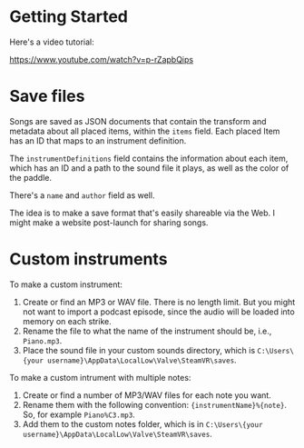 # Getting Started

Here's a video tutorial:

https://www.youtube.com/watch?v=p-rZapbQips

# Save files

Songs are saved as JSON documents that contain the transform and metadata about all placed items, within the `items` field. Each placed Item has an ID that maps to an instrument definition.

The `instrumentDefinitions` field contains the information about each item, which has an ID and a path to the sound file it plays, as well as the color of the paddle.

There's a `name` and `author` field as well.

The idea is to make a save format that's easily shareable via the Web. I might make a website post-launch for sharing songs.

# Custom instruments

To make a custom instrument:

1. Create or find an MP3 or WAV file. There is no length limit. But you might not want to import a podcast episode, since the audio will be loaded into memory on each strike.
2. Rename the file to what the name of the instrument should be, i.e., `Piano.mp3`.
3. Place the sound file in your custom sounds directory, which is `C:\Users\{your username}\AppData\LocalLow\Valve\SteamVR\saves`.

To make a custom intrument with multiple notes:

1. Create or find a number of MP3/WAV files for each note you want.
2. Rename them with the following convention: `{instrumentName}%{note}`. So, for example `Piano%C3.mp3`.
3. Add them to the custom notes folder, which is in `C:\Users\{your username}\AppData\LocalLow\Valve\SteamVR\saves`.
